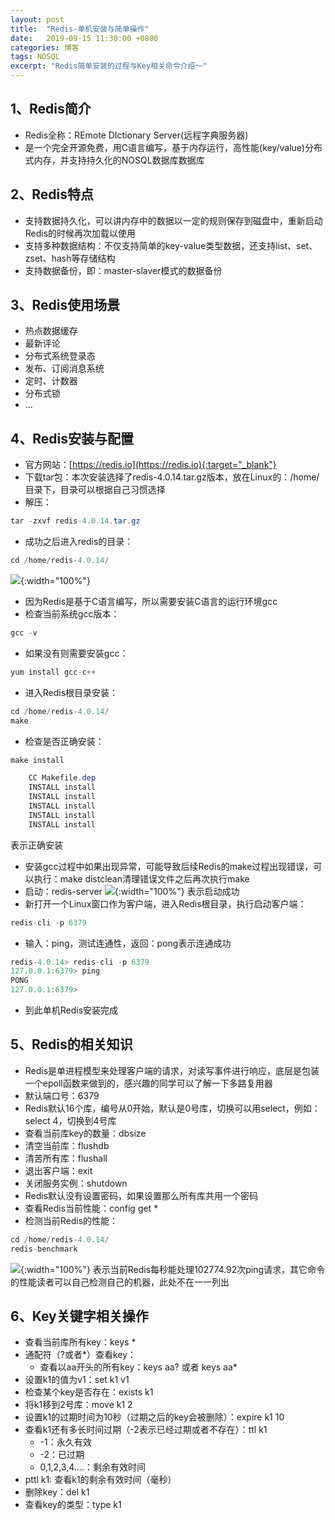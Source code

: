 ```yaml
---
layout: post
title:  "Redis-单机安装与简单操作"
date:   2019-09-15 11:30:00 +0800
categories: 博客
tags: NOSQL
excerpt: "Redis简单安装的过程与Key相关命令介绍～"
---
```


## 1、Redis简介
+ Redis全称：REmote DIctionary Server(远程字典服务器)
+ 是一个完全开源免费，用C语言编写，基于内存运行，高性能(key/value)分布式内存，并支持持久化的NOSQL数据库数据库

## 2、Redis特点
+ 支持数据持久化，可以讲内存中的数据以一定的规则保存到磁盘中，重新启动Redis的时候再次加载以使用
+ 支持多种数据结构：不仅支持简单的key-value类型数据，还支持list、set、zset、hash等存储结构
+ 支持数据备份，即：master-slaver模式的数据备份

## 3、Redis使用场景
+ 热点数据缓存
+ 最新评论
+ 分布式系统登录态
+ 发布、订阅消息系统
+ 定时、计数器
+ 分布式锁
+ ...

## 4、Redis安装与配置
+ 官方网站：[https://redis.io](https://redis.io){:target="_blank"}
+ 下载tar包：本次安装选择了redis-4.0.14.tar.gz版本，放在Linux的：/home/目录下，目录可以根据自己习惯选择
+ 解压：
```java
tar -zxvf redis-4.0.14.tar.gz
```
+ 成功之后进入redis的目录：
```java
cd /home/redis-4.0.14/
```
![]({{site.url}}/assets/20190915_01/0.png){:width="100%"}
+ 因为Redis是基于C语言编写，所以需要安装C语言的运行环境gcc
+ 检查当前系统gcc版本：
```java
gcc -v
```
+ 如果没有则需要安装gcc：
```java
yum install gcc-c++
```
+ 进入Redis根目录安装：
```java
cd /home/redis-4.0.14/
make
```
+ 检查是否正确安装：
```java
make install
```
```java
    CC Makefile.dep
    INSTALL install
    INSTALL install
    INSTALL install
    INSTALL install
    INSTALL install
```
表示正确安装
+ 安装gcc过程中如果出现异常，可能导致后续Redis的make过程出现错误，可以执行：make distclean清理错误文件之后再次执行make
+ 启动：redis-server 
![]({{site.url}}/assets/20190915_01/1.png){:width="100%"}
表示启动成功
+ 新打开一个Linux窗口作为客户端，进入Redis根目录，执行启动客户端：
```java
redis-cli -p 6379
```
+ 输入：ping，测试连通性，返回：pong表示连通成功 
```java
redis-4.0.14> redis-cli -p 6379
127.0.0.1:6379> ping
PONG
127.0.0.1:6379>
```
+ 到此单机Redis安装完成

## 5、Redis的相关知识
+ Redis是单进程模型来处理客户端的请求，对读写事件进行响应，底层是包装一个epoll函数来做到的，感兴趣的同学可以了解一下多路复用器
+ 默认端口号：6379
+ Redis默认16个库，编号从0开始，默认是0号库，切换可以用select，例如：select 4，切换到4号库
+ 查看当前库key的数量：dbsize
+ 清空当前库：flushdb
+ 清苦所有库：flushall
+ 退出客户端：exit
+ 关闭服务实例：shutdown
+ Redis默认没有设置密码，如果设置那么所有库共用一个密码
+ 查看Redis当前性能：config get *
+ 检测当前Redis的性能：
```java
cd /home/redis-4.0.14/
redis-benchmark
```
![]({{site.url}}/assets/20190915_01/2.png){:width="100%"}
表示当前Redis每秒能处理102774.92次ping请求，其它命令的性能读者可以自己检测自己的机器，此处不在一一列出

## 6、Key关键字相关操作
+ 查看当前库所有key：keys *
+ 通配符（?或者*）查看key：
    + 查看以aa开头的所有key：keys aa?  或者 keys aa*
+ 设置k1的值为v1：set k1 v1    
+ 检查某个key是否存在：exists k1
+ 将k1移到2号库：move k1 2
+ 设置k1的过期时间为10秒（过期之后的key会被删除）：expire k1 10    
+ 查看k1还有多长时间过期（-2表示已经过期或者不存在）：ttl k1
    + -1：永久有效
    + -2：已过期
    + 0,1,2,3,4....：剩余有效时间
+ pttl k1: 查看k1的剩余有效时间（毫秒）
+ 删除key：del k1
+ 查看key的类型：type k1